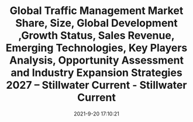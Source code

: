 ---
"title": "Global Traffic Management Market Share, Size, Global Development ,Growth Status, Sales Revenue, Emerging Technologies, Key Players Analysis, Opportunity Assessment and Industry Expansion Strategies 2027 – Stillwater Current - Stillwater Current"
"date": "2021-9-20 17:10:21"
"feed_name": "GOOGLENEWSINDUSTRIAL"
"feed_website": "https://news.google.com/search?q=industrial%2Bincident&hl=en-US&gl=US&ceid=US:en"
"feed_rss": "https://news.google.com/rss/search?q=industrial%2Bincident&hl=en-US&gl=US&ceid=US:en"
"link": "https://www.stillwatercurrent.com/global-traffic-management-market-share-size-global-development-growth-status-sales-revenue-emerging-technologies-key-players-analysis-opportunity-assessment-and-industry-expansion-strategies-20/"
"file": "_posts/2021-1-1-e8a5a50097c2cdb6bf64e7933b4bea53cfdcac02.md"
"accident": "0"
"drilling": "0"
"dead": "0"
"injured": "0"
---